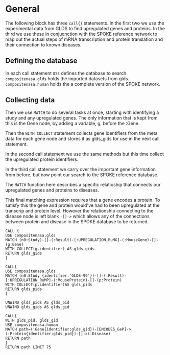 # General
The following block has three `call{}` statements. In the first two we use the experimental data from GLDS to find upregulated genes and proteins. In the third we use these in conjucnction with the SPOKE reference network to map out the actual steps of mRNA transcription and protein translation and their connection to known diseases.

## Defining the database
In each call statement `USE` defines the database to search. `compositenasa.glds` holds the imported datasets from glds. `compositenasa.human` holds the a complete version of the SPOKE network.

## Collecting data  
Then we use `MATCH` to do several tasks at once, starting with identifying a study and any upregulated genes. The only information that is kept from this is the Gene node, by adding a variable, g, before the :Gene.  

Then the `WITH COLLECT` statement collects gene identifiers from the meta data for each gene node and stores it as glds_gids for use in the next call statement.  

In the second call statement we use the same methods but this time collect the upregulated protein identifiers.

In the third call statement we carry over the important gene information from before, but now point our search to the SPOKE reference database.

The `MATCH` function here describes a specific relatioship that connects our upregulated genes and proteins to diseases. 

This final matching expression requires that a gene encodes a protein. To satisfy this the gene and protein would've had to been upregulated at the transcrip and protein level. However the relationship connecting to the disease node is left blank `-[]->` which allows any of the connections between protein and disease in the SPOKE database to be returned. 


```Cypher
CALL {
USE compositenasa.glds
MATCH (n0:Study)-[]-(:Result)-[:UPREGULATION_RuMG]-(:MouseGene)-[]-(g:Gene)
WITH COLLECT(g.identifier) AS glds_gids
RETURN glds_gids
}

CALL{
USE compositenasa.glds 
MATCH (n0:Study {identifier:'GLDS-99'})-[]-(:Result)-[:UPREGULATION_RuMP]-(:MouseProtein)-[]-(p:Protein)
WITH COLLECT(p.identifier)AS glds_pids
RETURN glds_pids
}

UNWIND glds_pids AS glds_pid
UNWIND glds_gids AS glds_gid

CALL{
WITH glds_pid, glds_gid
USE compositenasa.human
MATCH path=(:Gene{identifier:glds_gid})-[ENCODES_GeP]->(:Protein{identifier:glds_pid})-[]->(:Disease)
RETURN path
}
RETURN path LIMIT 75
```